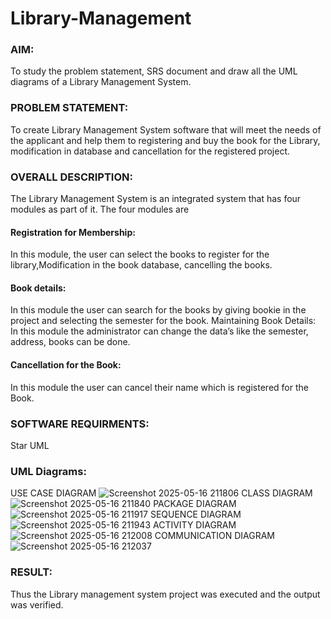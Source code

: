 # Library-Management
### AIM:
To study the problem statement, SRS document and draw all the UML diagrams of a Library Management System.
### PROBLEM STATEMENT:
To create Library Management System software that will meet the needs of the applicant
and help them to registering and buy the book for the Library, modification in database and
cancellation for the registered project.
### OVERALL DESCRIPTION:
The Library Management System is an integrated system that has four modules as part of
it. The four modules are
#### Registration for Membership:
In this module, the user can select the books to register for the library,Modification in the book
database, cancelling the books.
#### Book details:
In this module the user can search for the books by giving bookie in the project and selecting
the semester for the book.
Maintaining Book Details:
In this module the administrator can change the data’s like the semester, address, books can be
done.
#### Cancellation for the Book:
In this module the user can cancel their name which is registered for the Book.
### SOFTWARE REQUIRMENTS:
Star UML
### UML Diagrams:
USE CASE DIAGRAM
![Screenshot 2025-05-16 211806](https://github.com/user-attachments/assets/2ad3ef19-94e8-45b4-9cc8-9eb004f6cde7)
CLASS DIAGRAM
![Screenshot 2025-05-16 211840](https://github.com/user-attachments/assets/3cc0dc10-ef8b-4f67-a920-40bb343d5e9b)
PACKAGE DIAGRAM
![Screenshot 2025-05-16 211917](https://github.com/user-attachments/assets/6e715075-28c5-4e1e-9aae-020423fe77e0)
SEQUENCE DIAGRAM
![Screenshot 2025-05-16 211943](https://github.com/user-attachments/assets/00434e2e-554b-480a-bda5-5314101b8b30)
ACTIVITY DIAGRAM
![Screenshot 2025-05-16 212008](https://github.com/user-attachments/assets/fbec8992-44e1-4005-b7dd-7ac2c4d509a6)
COMMUNICATION DIAGRAM
![Screenshot 2025-05-16 212037](https://github.com/user-attachments/assets/62c7e7d9-5fa2-475c-8be6-c7732f41ad66)
### RESULT:
Thus the Library management system project was executed and the output was verified.
